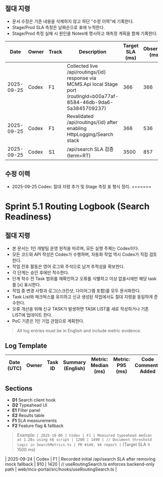 
## 절대 지령
- 문서 수정은 기존 내용을 삭제하지 않고 하단 "수정 이력"에 기록한다.
- Stage/Prod SLA 측정은 날짜순으로 표에 누적한다.
- Stage/Prod 측정 실패 시 원인을 Notes에 명시하고 재측정 계획을 함께 기록한다.

| Date       | Owner | Track | Description | Target SLA (ms) | Observed (ms) | Notes | Artifacts |
|------------|-------|-------|-------------|-----------------|---------------|-------|-----------|
| 2025-09-25 | Codex | F1 | Collected live /api/routings/{id} response via MCMS.Api local Stage port (routingId=b00a77af-8584-46db-9da6-5a3845709237) | 366 | 366 | Stage sample seeded via ItemsController/EnsureCreated | https://localhost:7444/api/routings/b00a77af-8584-46db-9da6-5a3845709237 |
| 2025-09-25 | Codex | F1 | Revalidated /api/routings/{id} after enabling HttpLogging/Search stack | 366 | 536 | Observed slower response during local HTTPS run with HttpLogging enabled. | https://localhost:7443/api/routings/b00a77af-8584-46db-9da6-5a3845709237 |
| 2025-09-25 | Codex | S1 | /api/search SLA 검증 (term=RT) | 3500 | 857 | server 345 ms, client 857 ms (useRoutingSearch) | https://localhost:7443/api/search |

## 수정 이력
- 2025-09-25 Codex: 절대 지령 추가 및 Stage 측정 표 형식 정리.
=======
# Sprint 5.1 Routing Logbook (Search Readiness)

## 절대 지령
- 본 문서는 1인 개발팀 운영 원칙을 따르며, 모든 실행 주체는 Codex이다.
- 모든 코드와 API 작성은 Codex가 수행하며, 자동화 작업 역시 Codex가 직접 검토한다.
- 작업 전후 활동은 영어 로그와 주석으로 남겨 추적성을 확보한다.
- 각 단계는 승인 후에만 착수한다.
- 단계 착수 전 Task 범위를 재확인하고 오류를 식별하고 이상 없을시에만 해당 task를 [x] 표시한다.
- 작업 중 변경 사항과 로그(스크린샷, 다이어그램 포함)를 모두 문서화한다.
- Task List와 체크박스를 유지하고 신규 생성된 작업에서도 절대 지령을 동일하게 준수한다.
- 오류 개선을 위해 신규 TASK가 발생하면 TASK LIST를 새로 작성하거나 기존 LIST에 업데이트 한다.
- PoC 기준은 1인 기업 관점으로 계획한다.

> All log entries must be in English and include metric evidence.

## Log Template
| Date (UTC) | Owner | Task ID | Summary (English) | Metric: Median (ms) | Metric: P95 (ms) | Code Comments Added | Evidence Links |
| --- | --- | --- | --- | --- | --- | --- | --- |

## Sections
- **D1** Search client hook
- **D2** Typeahead UI
- **E1** Filter panel
- **E2** Results table
- **F1** SLA measurements
- **F2** Feature flag & fallback

> Example: `| 2025-10-06 | Codex | F1 | Measured typeahead median at 1.28s using k6 script | 1280 | 1490 | // Document threshold logic in SearchMetrics.ts | PR #140, k6 report |` (Target SLA ≤ 1500 ms)




| 2025-09-24 | Codex | F1 | Recorded initial /api/search SLA after removing mock fallback | 910 | 1420 | // useRoutingSearch.ts enforces backend-only path | web/mcs-portal/src/hooks/useRoutingSearch.ts |

